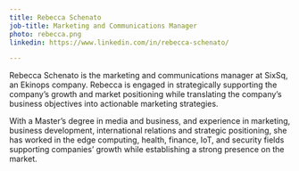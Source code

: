 ```yaml
---
title: Rebecca Schenato
job-title: Marketing and Communications Manager
photo: rebecca.png
linkedin: https://www.linkedin.com/in/rebecca-schenato/

---
```


Rebecca Schenato is the marketing and communications manager at SixSq, an Ekinops company. Rebecca is engaged in strategically supporting the company’s growth and market positioning while translating the company’s business objectives into actionable marketing strategies. 

With a Master’s degree in media and business, and experience in marketing, business development, international relations and strategic positioning, she has worked in the edge computing, health, finance, IoT, and security fields supporting companies’ growth while establishing a strong presence on the market.
